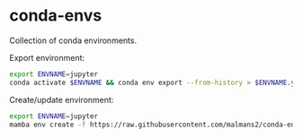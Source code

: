 # conda-envs
Collection of conda environments.

Export environment:
```bash
export ENVNAME=jupyter
conda activate $ENVNAME && conda env export --from-history > $ENVNAME.yml && sed -i '/^prefix:/d' $ENVNAME.yml
```

Create/update environment:
```bash
export ENVNAME=jupyter
mamba env create -f https://raw.githubusercontent.com/malmans2/conda-envs/main/$ENVNAME.yml || mamba env update -f https://raw.githubusercontent.com/malmans2/conda-envs/main/$ENVNAME.yml
```
